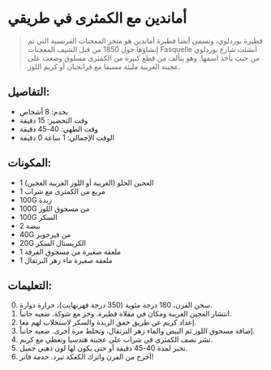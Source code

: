 # أماندين مع الكمثرى في طريقي

 > فطيرة بوردلوي، وتسمى أيضا فطيرة أماندين هو متجر المعجنات الفرنسية التي تم إنشاؤها حول 1850 من قبل الشيف المعجنات Fasquelle أنشئت شارع بوردلوي من حيث يأخذ اسمها. وهو يتألف من قطع كبيرة من الكمثرى مسلوق وضعت على عجينة الغريبة مليئة مسبقا مع فرانجبان أو كريم اللوز.

## التفاصيل:
* يخدم: 8 أشخاص
* وقت التحضير: 15 دقيقة
* وقت الطهي: 40-45 دقيقة
* الوقت الإجمالي: 1 ساعة 0 دقيقة

## المكونات:
* 1 العجين الحلو (الغريبة أو اللوز الغريبة العجين)
* 1 مربع من الكمثرى مع شراب
* 100G زبدة
* 100G من مسحوق اللوز
* 100G السكر
* 2 بيضة
* 40G من فيرجويز
* 20G الكريستال السكر
* 1 ملعقة صغيرة من مسحوق القرفة
* 1 ملعقة صغيرة ماء زهر البرتقال

## التعليمات:
0. سخن الفرن، 180 درجة مئوية (350 درجة فهرنهايت)، حرارة دوارة.
1. انتشار العجين الغريبة ومكان في مقلاة فطيرة. وخز مع شوكة. ضعيه جانباً.
2. إعداد كريم عن طريق خفق الزبدة والسكر لاستحلاب لهم معا.
3. إضافة مسحوق اللوز ثم البيض والماء زهر البرتقال، وتخلط مرة أخرى. ضعيه جانباً.
4. نشر نصف الكمثرى في شراب على عجينة هندسيا وتغطي مع كريم.
5. تخبز لمدة 40-45 دقيقة أو حتى يكون لها لون ذهبي جميل.
6. أخرج من الفرن واترك الكعكة تبرد. خدمة فاتر!
